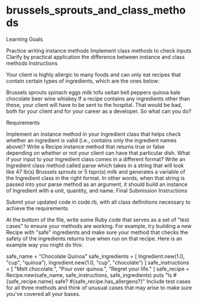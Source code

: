 # brussels_sprouts_and_class_methods

Learning Goals

Practice writing instance methods
Implement class methods to check inputs
Clarify by practical application the difference between instance and class methods
Instructions

Your client is highly allergic to many foods and can only eat recipes that contain certain types of ingredients, which are the ones below:

Brussels sprouts
spinach
eggs
milk
tofu
seitan
bell peppers
quinoa
kale
chocolate
beer
wine
whiskey
If a recipe contains any ingredients other than these, your client will have to be sent to the hospital. That would be bad, both for your client and for your career as a developer. So what can you do?

Requirements

Implement an instance method in your Ingredient class that helps check whether an ingredient is valid (i.e., contains only the ingredient names above)?
Write a Recipe instance method that returns true or false depending on whether or not your client can have that particular dish.
What if your input to your Ingredient class comes in a different format? Write an Ingredient class method called parse which takes in a string that will look like 47 lb(s) Brussels sprouts or 5 tspn(s) milk and generates a variable of the Ingredient class in the right format. In other words, when that string is passed into your parse method as an argument, it should build an instance of Ingredient with a unit, quantity, and name.
Final Submission Instructions

Submit your updated code in code.rb, with all class definitions necessary to achieve the requirements.

At the bottom of the file, write some Ruby code that serves as a set of "test cases" to ensure your methods are working. For example, try building a new Recipe with "safe" ingredients and make sure your method that checks the safety of the ingredients returns true when run on that recipe. Here is an example way you might do this:

safe_name = "Chocolate Quinoa"
safe_ingredients = [
        Ingredient.new(1.0, "cup", "quinoa"),
        Ingredient.new(1.0, "cup", "chocolate")
      ]
safe_instructions = [
        "Melt chocolate.",
        "Pour over quinoa.",
        "Regret your life."
      ]
safe_recipe = Recipe.new(safe_name, safe_instructions, safe_ingredients)
puts "Is #{safe_recipe.name} safe? #{safe_recipe.has_allergens?}"
Include test cases for all three methods and think of unusual cases that may arise to make sure you've covered all your bases.
